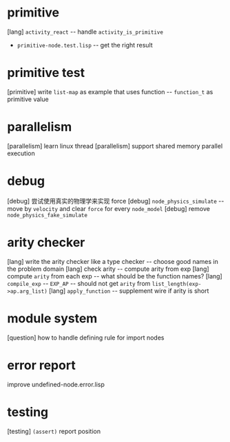 # primitive

[lang] `activity_react` -- handle `activity_is_primitive`

- `primitive-node.test.lisp` -- get the right result

# primitive test

[primitive] write `list-map` as example that uses function -- `function_t` as primitive value

# parallelism

[parallelism] learn linux thread
[parallelism] support shared memory parallel execution

# debug

[debug] 尝试使用真实的物理学来实现 force
[debug] `node_physics_simulate` -- move by `velocity` and clear `force` for every `node_model`
[debug] remove `node_physics_fake_simulate`

# arity checker

[lang] write the arity checker like a type checker -- choose good names in the problem domain
[lang] check arity -- compute arity from exp
[lang] compute `arity` from each exp -- what should be the function names?
[lang] `compile_exp` -- `EXP_AP` -- should not get `arity` from `list_length(exp->ap.arg_list)`
[lang] `apply_function` -- supplement wire if arity is short

# module system

[question] how to handle defining rule for import nodes

# error report

improve undefined-node.error.lisp

# testing

[testing] `(assert)` report position
